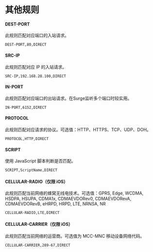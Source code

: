# 其他规则

#### DEST-PORT

此规则匹配对应端口的入站请求。

```
DEST-PORT,80,DIRECT
```

#### SRC-IP

此规则匹配对应 IP 的入站请求。

```
SRC-IP,192.168.20.100,DIRECT
```


#### IN-PORT

此规则匹配对应端口的出站请求。在Surge监听多个端口时较实用。

```
IN-PORT,6152,DIRECT
```


#### PROTOCOL 

此规则匹配对应请求的协议。可选值：HTTP、HTTPS、TCP、UDP、DOH。

```
PROTOCOL,HTTP,DIRECT
```

#### SCRIPT

使用 JavaScript 脚本判断是否匹配。

```
SCRIPT,ScriptName,DIRECT
```


#### CELLULAR-RADIO（仅限 iOS）

此规则匹配当前网络的蜂窝无线电技术。可选值：GPRS, Edge, WCDMA, HSDPA, HSUPA, CDMA1x, CDMAEVDORev0, CDMAEVDORevA, CDMAEVDORevB, eHRPD, HRPD, LTE, NRNSA, NR

```
CELLULAR-RADIO,LTE,DIRECT
```


#### CELLULAR-CARRIER（仅限 iOS）

此规则匹配当前网络的运营商。可选值为 MCC-MNC 移动设备网络代码。

```
CELLULAR-CARRIER,289-67,DIRECT
```


